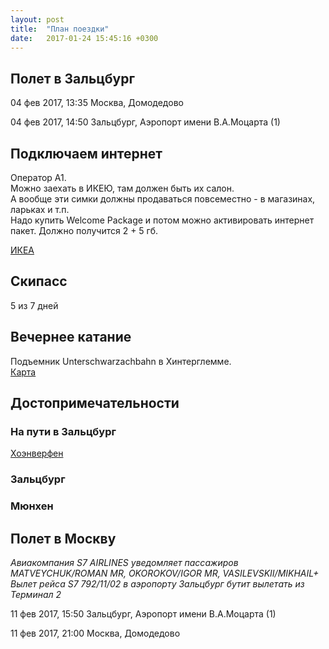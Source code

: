 ```yaml
---
layout: post
title:  "План поездки"
date:   2017-01-24 15:45:16 +0300
---
```

## Полет в Зальцбург

04 фев 2017, 13:35
Москва, Домодедово

04 фев 2017, 14:50
Зальцбург, Аэропорт имени В.А.Моцарта (1)

## Подключаем интернет
Оператор A1.  
Можно заехать в ИКЕЮ, там должен быть их салон.  
А вообще эти симки должны продаваться повсеместно - в магазинах, ларьках и т.п.  
Надо купить Welcome Package и потом можно активировать интернет пакет. Должно получится 2 + 5 гб.

[ИКЕА](https://goo.gl/maps/AQ75LpWgpYq)

## Скипасс
5 из 7 дней 

## Вечернее катание
Подъемник Unterschwarzachbahn в Хинтерглемме.  
[Карта](https://goo.gl/maps/MxbckJWE93v)

## Достопримечательности

### На пути в Зальцбург
[Хоэнверфен](https://goo.gl/maps/SZ1tpLYqGUA2)

### Зальцбург

### Мюнхен


## Полет в Москву

_Авиакомпания S7 AIRLINES уведомляет пассажиров MATVEYCHUK/ROMAN MR, OKOROKOV/IGOR MR, VASILEVSKII/MIKHAIL+ Вылет рейса S7 792/11/02 в аэропорту Зальцбург бутит вылетать из Терминал 2_

11 фев 2017, 15:50 Зальцбург, Аэропорт имени В.А.Моцарта (1)

11 фев 2017, 21:00
Москва, Домодедово
